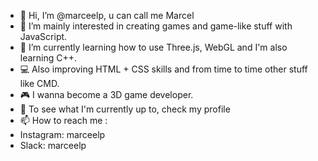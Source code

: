 - 👋 Hi, I’m @marceelp, u can call me Marcel
- 🥷 I’m mainly interested in creating games and game-like stuff with JavaScript.
- 🌱 I’m currently learning how to use Three.js, WebGL and I'm also learning C++.
- 💻 Also improving HTML + CSS skills and from time to time other stuff like CMD.
- 🎮 I wanna become a 3D game developer.
- 👀 To see what I'm currently up to, check my profile
- 📫 How to reach me : 
- Instagram: marceelp
- Slack: marceelp
